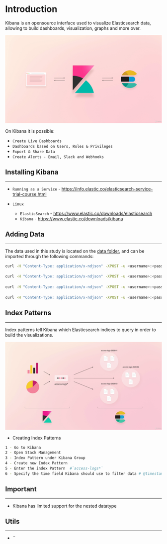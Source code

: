 # Introduction

Kibana is an opensource interface used to visualize Elasticsearch data, allowing to build dashboards, visualization, graphs and more over.

![ElasticStack](./artifacts/01-WhatIsKibana.png)

On Kibana it is possible:

- `Create Live Dashboards`
- `Dashboards based on Users, Roles & Privileges`
- `Export & Share Data`
- `Create Alerts - Email, Slack and Webhooks`

## Installing Kibana
---

- `Running as a Service` - https://info.elastic.co/elasticsearch-service-trial-course.html

- `Linux`
  - `ElasticSearch` - https://www.elastic.co/downloads/elasticsearch
  - `Kibana` -  https://www.elastic.co/downloads/kibana

## Adding Data
---

The data used in this study is located on the [data folder](./data), and can be imported through the following commands:

```bash
curl -H "Content-Type: application/x-ndjson" -XPOST -u <username>:<password> <elastic-search-endpoint>/_bulk --data-binary "@data/orders.bulk.ndjson"

curl -H "Content-Type: application/x-ndjson" -XPOST -u <username>:<password> <elastic-search-endpoint>/_bulk --data-binary "@data/nginx-access-logs-2020-01.bulk.ndjson"

curl -H "Content-Type: application/x-ndjson" -XPOST -u <username>:<password> <elastic-search-endpoint>/_bulk --data-binary "@data/nginx-access-logs-2020-02.bulk.ndjson"

curl -H "Content-Type: application/x-ndjson" -XPOST -u <username>:<password> <elastic-search-endpoint>/_bulk --data-binary "@data/nginx-access-logs-2020-03.bulk.ndjson"

```

## Index Patterns
---

Index patterns tell Kibana which Elasticsearch indices to query in order to build the visualizations.

![IndexPatterns](./artifacts/01-IndexPatterns.png)

- Creating Index Patterns
```bash
1 - Go to Kibana 
2 - Open Stack Management
3 - Index Pattern under Kibana Group
4 - Create new Index Pattern
5 - Enter the index Pattern  #`access-logs*`
6 - Specify the time field Kibana should use to filter data # @timestamp
```

## Important
---

- Kibana has limited support for the nested datatype

## Utils
---

- ``